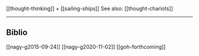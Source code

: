 [[thought-thinking]] + [[sailing-ships]]
See also: [[thought-chariots]]

---

## Biblio
[[nagy-g2015-09-24]]
[[nagy-g2020-11-02]]
[[goh-forthcoming]]
